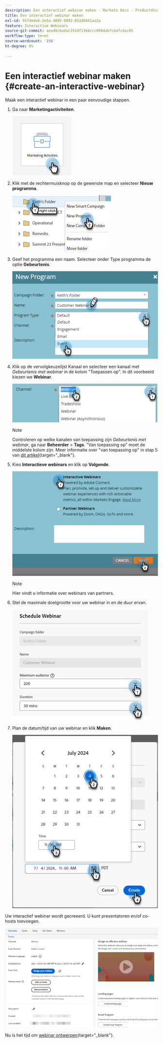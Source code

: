 ```yaml
---
description: Een interactief webinar maken - Marketo Docs - Productdocumentatie
title: Een interactief webinar maken
exl-id: 91fdede6-2e5a-4895-9893-852d0441aa2a
feature: Interactive Webinars
source-git-commit: aead0cbadac353df1364ccc094dabfcbafcdac05
workflow-type: tm+mt
source-wordcount: '156'
ht-degree: 0%

---
```


# Een interactief webinar maken {#create-an-interactive-webinar}

Maak een interactief webinar in een paar eenvoudige stappen.

1. Ga naar **Marketingactiviteiten**.

   ![](assets/create-an-interactive-webinar-1.png)

1. Klik met de rechtermuisknop op de gewenste map en selecteer **Nieuw programma**.

   ![](assets/create-an-interactive-webinar-2.png)

1. Geef het programma een naam. Selecteer onder Type programma de optie **Gebeurtenis**.

   ![](assets/create-an-interactive-webinar-3.png)

1. Klik op de vervolgkeuzelijst Kanaal en selecteer een kanaal met _Gebeurtenis met webinar_ in de kolom &quot;Toepassen op&quot;. In dit voorbeeld kiezen we **Webinar**.

   ![](assets/create-an-interactive-webinar-4.png)

   >[!NOTE]
   >
   >Controleren op welke kanalen van toepassing zijn _Gebeurtenis met webinar_, ga naar **Beheerder** > **Tags**. &quot;Van toepassing op&quot; moet de middelste kolom zijn. Meer informatie over &quot;van toepassing op&quot; in stap 5 van [dit artikel](/help/marketo/product-docs/administration/tags/create-a-program-channel.md){target="_blank"}.

1. Kies **Interactieve webinars** en klik op **Volgende**.

   ![](assets/create-an-interactive-webinar-5.png)

   >[!NOTE]
   >
   >Hier vindt u informatie over webinars van partners.

1. Stel de maximale doelgrootte voor uw webinar in en de duur ervan.

   ![](assets/create-an-interactive-webinar-6.png)

1. Plan de datum/tijd van uw webinar en klik **Maken**.

   ![](assets/create-an-interactive-webinar-7.png)

Uw interactief webinar wordt gecreeerd. U kunt presentatoren en/of co-hosts toevoegen.

![](assets/create-an-interactive-webinar-8.png)

Nu is het tijd om [webinar ontwerpen](/help/marketo/product-docs/demand-generation/events/interactive-webinars/designing-interactive-webinars.md){target="_blank"}.
